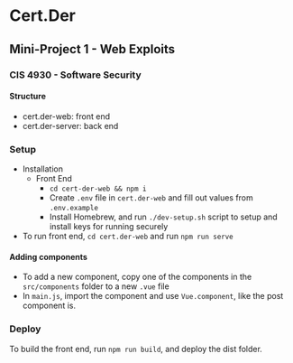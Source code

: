 # Cert.Der

## Mini-Project 1 - Web Exploits

### CIS 4930 - Software Security

#### Structure

- cert.der-web: front end
- cert.der-server: back end

### Setup

- Installation
  - Front End
    - `cd cert-der-web && npm i`
    - Create `.env` file in `cert.der-web` and fill out values from `.env.example`
    - Install Homebrew, and run `./dev-setup.sh` script to setup and install keys for running securely
- To run front end, `cd cert.der-web` and run `npm run serve`

#### Adding components

- To add a new component, copy one of the components in the `src/components` folder to a new `.vue` file
- In `main.js`, import the component and use `Vue.component`, like the post component is.

### Deploy

To build the front end, run `npm run build`, and deploy the dist folder.
